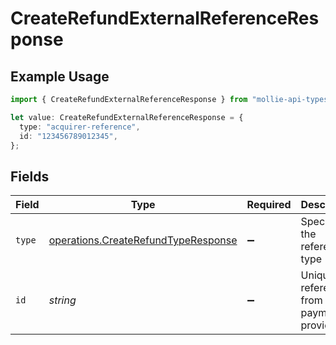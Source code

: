 # CreateRefundExternalReferenceResponse

## Example Usage

```typescript
import { CreateRefundExternalReferenceResponse } from "mollie-api-typescript/models/operations";

let value: CreateRefundExternalReferenceResponse = {
  type: "acquirer-reference",
  id: "123456789012345",
};
```

## Fields

| Field                                                                                      | Type                                                                                       | Required                                                                                   | Description                                                                                | Example                                                                                    |
| ------------------------------------------------------------------------------------------ | ------------------------------------------------------------------------------------------ | ------------------------------------------------------------------------------------------ | ------------------------------------------------------------------------------------------ | ------------------------------------------------------------------------------------------ |
| `type`                                                                                     | [operations.CreateRefundTypeResponse](../../models/operations/createrefundtyperesponse.md) | :heavy_minus_sign:                                                                         | Specifies the reference type                                                               | acquirer-reference                                                                         |
| `id`                                                                                       | *string*                                                                                   | :heavy_minus_sign:                                                                         | Unique reference from the payment provider                                                 | 123456789012345                                                                            |